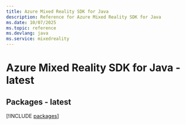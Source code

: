 ```yaml
---
title: Azure Mixed Reality SDK for Java
description: Reference for Azure Mixed Reality SDK for Java
ms.date: 10/07/2025
ms.topic: reference
ms.devlang: java
ms.service: mixedreality
---
```

# Azure Mixed Reality SDK for Java - latest
## Packages - latest
[!INCLUDE [packages](mixed-reality-index.md)]